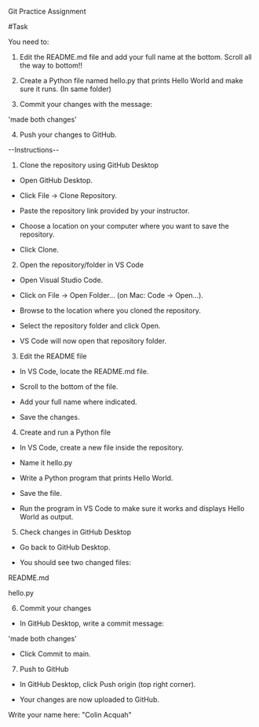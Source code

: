 Git Practice Assignment

#Task

You need to:

1. Edit the README.md file and add your full name at the bottom. Scroll all the way to bottom!!

2. Create a Python file named hello.py that prints Hello World and make sure it runs. (In same folder)

3. Commit your changes with the message:

'made both changes'

4. Push your changes to GitHub.


--Instructions--

1. Clone the repository using GitHub Desktop

- Open GitHub Desktop.

- Click File → Clone Repository.

- Paste the repository link provided by your instructor.

- Choose a location on your computer where you want to save the repository.

- Click Clone.

2. Open the repository/folder in VS Code

- Open Visual Studio Code.

- Click on File → Open Folder… (on Mac: Code → Open…).

- Browse to the location where you cloned the repository.

- Select the repository folder and click Open.

- VS Code will now open that repository folder.

3. Edit the README file

- In VS Code, locate the README.md file.

- Scroll to the bottom of the file.

- Add your full name where indicated.

- Save the changes.

4. Create and run a Python file

- In VS Code, create a new file inside the repository.

- Name it hello.py

- Write a Python program that prints Hello World.

- Save the file.

- Run the program in VS Code to make sure it works and displays Hello World as output.

5. Check changes in GitHub Desktop

- Go back to GitHub Desktop.

- You should see two changed files:

README.md

hello.py

6. Commit your changes

- In GitHub Desktop, write a commit message:

'made both changes'


- Click Commit to main.

7. Push to GitHub

- In GitHub Desktop, click Push origin (top right corner).

- Your changes are now uploaded to GitHub.

Write your name here:
"Colin Acquah"